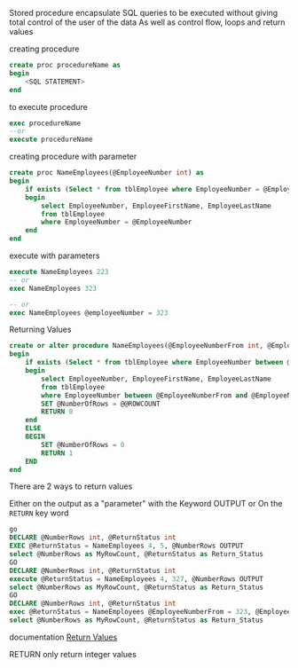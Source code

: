 Stored procedure encapsulate SQL queries to be executed
without giving total control of the user of the data
As well as control flow, loops and return values

creating procedure

```sql
create proc procedureName as
begin
	<SQL STATEMENT>
end
```

to execute procedure

```sql
exec procedureName
--or
execute procedureName
```

creating procedure with parameter

```sql
create proc NameEmployees(@EmployeeNumber int) as
begin
	if exists (Select * from tblEmployee where EmployeeNumber = @EmployeeNumber)
	begin
		select EmployeeNumber, EmployeeFirstName, EmployeeLastName
		from tblEmployee
		where EmployeeNumber = @EmployeeNumber
	end
end
```

execute with parameters

```sql
execute NameEmployees 223
-- or
exec NameEmployees 323

-- or
exec NameEmployees @employeeNumber = 323

```

Returning Values

```sql
create or alter procedure NameEmployees(@EmployeeNumberFrom int, @EmployeeNumberTo int, @NumberOfRows int OUTPUT) as
begin
	if exists (Select * from tblEmployee where EmployeeNumber between @EmployeeNumberFrom and @EmployeeNumberTo)
	begin
		select EmployeeNumber, EmployeeFirstName, EmployeeLastName
		from tblEmployee
		where EmployeeNumber between @EmployeeNumberFrom and @EmployeeNumberTo
		SET @NumberOfRows = @@ROWCOUNT
		RETURN 0
	end
	ELSE
	BEGIN
	    SET @NumberOfRows = 0
		RETURN 1
	END
end
```

There are 2 ways to return values

Either on the output as a "parameter" with the Keyword OUTPUT
or
On the `RETURN` key word

```sql
go
DECLARE @NumberRows int, @ReturnStatus int
EXEC @ReturnStatus = NameEmployees 4, 5, @NumberRows OUTPUT
select @NumberRows as MyRowCount, @ReturnStatus as Return_Status
GO
DECLARE @NumberRows int, @ReturnStatus int
execute @ReturnStatus = NameEmployees 4, 327, @NumberRows OUTPUT
select @NumberRows as MyRowCount, @ReturnStatus as Return_Status
GO
DECLARE @NumberRows int, @ReturnStatus int
exec @ReturnStatus = NameEmployees @EmployeeNumberFrom = 323, @EmployeeNumberTo = 327, @NumberOfRows = @NumberRows OUTPUT
select @NumberRows as MyRowCount, @ReturnStatus as Return_Status
```

documentation [Return Values](https://docs.microsoft.com/en-us/sql/relational-databases/stored-procedures/return-data-from-a-stored-procedure?view=sql-server-ver15)

RETURN only return integer values
